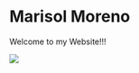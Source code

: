 <html>

<body>
  <h1>Marisol Moreno</h1>
  <p>Welcome to my Website!!!</p>
  <img src="https://content.codecademy.com/articles/github-pages-via-web-app/happy-ice-cream.gif" />

</body>

</html>
